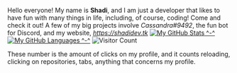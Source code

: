Hello everyone! My name is **Shadi**, and I am just a developer that likes to have fun with many things in life, including, of course, coding!
Come and check it out!
A few of my big projects involve *Cassandra#9492*, the fun bot for Discord, and my website, *https://shadidev.tk*
[![My GitHub Stats ^-^](https://github-readme-stats.vercel.app/api/?username=SilentSerenityy&count_private=true&theme=purple&showicons=true)]()
[![My GitHub Languages ^-^](https://github-readme-stats.vercel.app/api/top-langs/?username=SilentSerenityy&langs_count=10&theme=tokyonight)]()
![Visitor Count](https://profile-counter.glitch.me/SilentSerenityy/count.svg)

These number is the amount of clicks on my profile, and it counts reloading, clicking on repositories, tabs, anything that concerns my profile.

